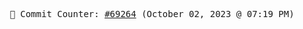 <p align="center">
    <samp>
        📮 Commit Counter: <a href="https://github.com/Javascript-void0/Javascript-void0/commits/main">#69264</a> (October 02, 2023 @ 07:19 PM)
    </samp>
</p>
